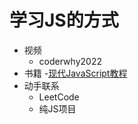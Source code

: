 # 学习JS的方式
- 视频
  - coderwhy2022
- 书籍
  -[现代JavaScript教程](https://zh.javascript.info/)
- 动手联系
  - LeetCode
  - 纯JS项目 